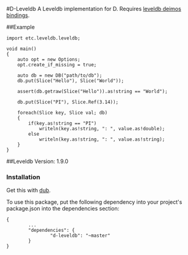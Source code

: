 #D-Leveldb
A Leveldb implementation for D.  Requires [leveldb deimos bindings](https://github.com/bheads/leveldb/).

##Example
```
import etc.leveldb.leveldb;

void main()
{
    auto opt = new Options;
    opt.create_if_missing = true;

    auto db = new DB("path/to/db");
    db.put(Slice("Hello"), Slice("World"));

    assert(db.getraw(Slice("Hello")).as!string == "World");

    db.put(Slice("PI"), Slice.Ref(3.14));

    foreach(Slice key, Slice val; db)
    {
        if(key.as!string == "PI")
            writeln(key.as!string, ": ", value.as!double);
        else
            writeln(key.as!string, ": ", value.as!string);
    }
}

```

##Leveldb Version: 1.9.0

### Installation
Get this with [dub](http://registry.vibed.org/packages/d-leveldb).

To use this package, put the following dependency into your project's package.json into the dependencies section:
```
{
        ...
        "dependencies": {
                "d-leveldb": "~master"
        }
}
```
